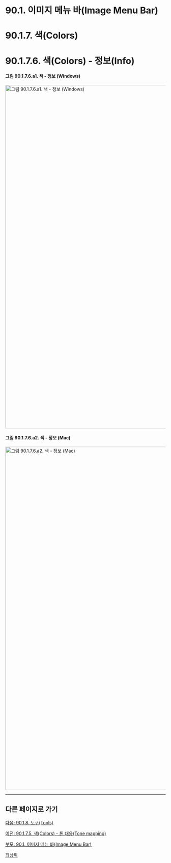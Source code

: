 # 90.1. 이미지 메뉴 바(Image Menu Bar)
# 90.1.7. 색(Colors)
# 90.1.7.6. 색(Colors) - 정보(Info)

#### 그림 90.1.7.6.a1. 색 - 정보 (Windows)
<img width="1080" alt="그림 90.1.7.6.a1. 색 - 정보 (Windows)" environment="Windows 10 GIMP 2.10.36" src="https://github.com/wonder13662/gimp/assets/15767104/74dd2be6-4113-4d11-949a-177def8479b7">

#### 그림 90.1.7.6.a2. 색 - 정보 (Mac)
<img width="1080" alt="그림 90.1.7.6.a2. 색 - 정보 (Mac)" environment="MacOS:Sonoma 14.2.1 GIMP 2.10.36" src="https://github.com/wonder13662/gimp/assets/15767104/31bf0ee4-31a6-4e8f-877b-bfcbe7f46576">

***

## 다른 페이지로 가기

[다음: 90.1.8. 도구(Tools)](./90-01-08-tools.md)

[이전: 90.1.7.5. 색(Colors) - 톤 대응(Tone mapping)](./90-01-07-colorsx-05-tone_mapping.md)

[부모: 90.1. 이미지 메뉴 바(Image Menu Bar)](./90-01-00-image-menu-bar.md)

[최상위](./00-home.md)
